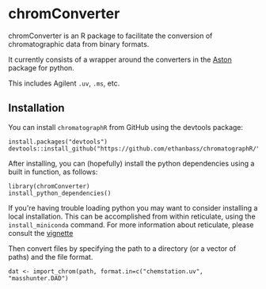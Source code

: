 # chromConverter
chromConverter is an R package to facilitate the conversion of chromatographic data from binary formats. 

It currently consists of a wrapper around the converters in the [Aston](https://github.com/bovee/aston) package for python.

This includes Agilent `.uv`, `.ms`, etc.

## Installation
You can install `chromatographR` from GitHub using the devtools package:
```
install.packages("devtools")
devtools::install_github("https://github.com/ethanbass/chromatographR/")
```

After installing, you can (hopefully) install the python dependencies using a built in function, as follows:

```
library(chromConverter)
install_python_dependencies()
```

If you're having trouble loading python you may want to consider installing a local installation. This can be accomplished from within reticulate, using the `install_miniconda` command. For more information about reticulate, please consult the [vignette](https://cran.r-project.org/web/packages/reticulate/vignettes/calling_python.html)

Then convert files by specifying the path to a directory (or a vector of paths) and the file format.

```
dat <- import_chrom(path, format.in=c("chemstation.uv", "masshunter.DAD")
```
